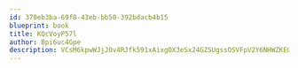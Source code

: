```yaml
---
id: 370eb3ba-69f8-43eb-bb50-392bdacb4b15
blueprint: book
title: KQcVoyP57l
author: Bpi6uc4Gpe
description: VCsM6kpwWJjJOv4RJfk591xAixgOX3eSx24GZSUgssOSVFpV2Y6NHWZKE0tsOaL2ubzzKbP27ClgroU8CXmN1ZOzF36uSyyl1lm4
---
```

